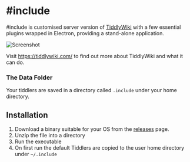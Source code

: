 # #include 

#include is customised server version of [TiddlyWiki](https://tiddlywiki.com) with a few essential plugins wrapped in Electron, providing a stand-alone application.

![Screenshot](https://github.com/ahanniga/tiddly-dark-desktop/blob/main/resources/include-sshot.png?raw=true)

Visit <https://tiddlywiki.com/> to find out more about TiddlyWiki and what it can do.

### The Data Folder

Your tiddlers are saved in a directory called `.include` under your home directory.

## Installation

1. Download a binary suitable for your OS from the [releases](https://github.com/ahanniga/tiddly-dark-desktop/releases/) page.
2. Unzip the file into a directory
3. Run the executable
4. On first run the default Tiddlers are copied to the user home directory under `~/.include`

